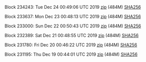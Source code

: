 Block 234243: Tue Dec 24 00:49:06 UTC 2019 [zip](https://dash-bootstrap.ams3.digitaloceanspaces.com/testnet/2019-12-24/bootstrap.dat.zip) (484M) [SHA256](https://dash-bootstrap.ams3.digitaloceanspaces.com/testnet/2019-12-24/sha256.txt)

Block 233637: Mon Dec 23 00:48:13 UTC 2019 [zip](https://dash-bootstrap.ams3.digitaloceanspaces.com/testnet/2019-12-23/bootstrap.dat.zip) (484M) [SHA256](https://dash-bootstrap.ams3.digitaloceanspaces.com/testnet/2019-12-23/sha256.txt)

Block 233000: Sun Dec 22 00:50:43 UTC 2019 [zip](https://dash-bootstrap.ams3.digitaloceanspaces.com/testnet/2019-12-22/bootstrap.dat.zip) (484M) [SHA256](https://dash-bootstrap.ams3.digitaloceanspaces.com/testnet/2019-12-22/sha256.txt)

Block 232389: Sat Dec 21 00:48:55 UTC 2019 [zip](https://dash-bootstrap.ams3.digitaloceanspaces.com/testnet/2019-12-21/bootstrap.dat.zip) (484M) [SHA256](https://dash-bootstrap.ams3.digitaloceanspaces.com/testnet/2019-12-21/sha256.txt)

Block 231780: Fri Dec 20 00:46:22 UTC 2019 [zip](https://dash-bootstrap.ams3.digitaloceanspaces.com/testnet/2019-12-20/bootstrap.dat.zip) (484M) [SHA256](https://dash-bootstrap.ams3.digitaloceanspaces.com/testnet/2019-12-20/sha256.txt)

Block 231195: Thu Dec 19 00:44:01 UTC 2019 [zip](https://dash-bootstrap.ams3.digitaloceanspaces.com/testnet/2019-12-19/bootstrap.dat.zip) (484M) [SHA256](https://dash-bootstrap.ams3.digitaloceanspaces.com/testnet/2019-12-19/sha256.txt)
